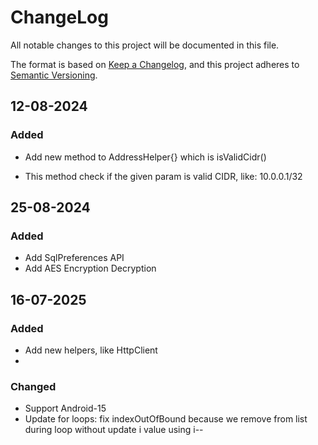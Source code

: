 # ChangeLog
All notable changes to this project will be documented in this file.

The format is based on [Keep a Changelog](https://keepachangelog.com/en/1.1.0/),
and this project adheres to [Semantic Versioning](https://semver.org/spec/v2.0.0.html).

## 12-08-2024
### Added
- Add new method to AddressHelper{} which is isValidCidr()
* This method check if the given param is valid CIDR, like: 10.0.0.1/32

## 25-08-2024
### Added
* Add SqlPreferences API
* Add AES Encryption Decryption 

## 16-07-2025
### Added
* Add new helpers, like HttpClient
* 
### Changed
* Support Android-15
* Update for loops: fix indexOutOfBound because we remove from list during loop without update i value using i--